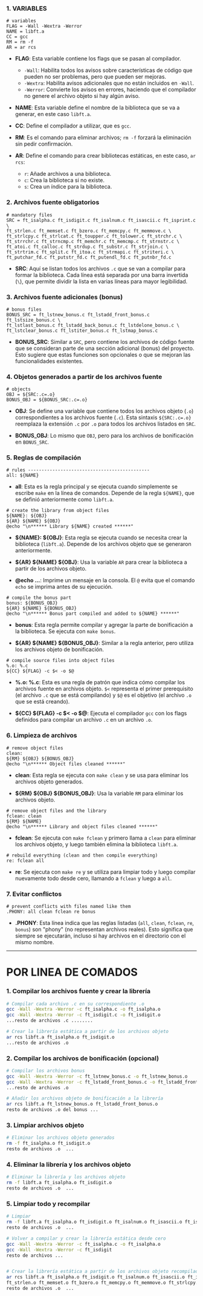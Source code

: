 ### 1. **VARIABLES**
```make
# variables
FLAG = -Wall -Wextra -Werror
NAME = libft.a
CC = gcc
RM = rm -f
AR = ar rcs
```

- **FLAG**: Esta variable contiene los flags que se pasan al compilador.
  - `-Wall`: Habilita todos los avisos sobre características de código que pueden no ser problemas, pero que pueden ser mejoras.
  - `-Wextra`: Habilita avisos adicionales que no están incluidos en `-Wall`.
  - `-Werror`: Convierte los avisos en errores, haciendo que el compilador no genere el archivo objeto si hay algún aviso.

- **NAME**: Esta variable define el nombre de la biblioteca que se va a generar, en este caso `libft.a`.

- **CC**: Define el compilador a utilizar, que es `gcc`.

- **RM**: Es el comando para eliminar archivos; `rm -f` forzará la eliminación sin pedir confirmación.

- **AR**: Define el comando para crear bibliotecas estáticas, en este caso, `ar rcs`:
  - `r`: Añade archivos a una biblioteca.
  - `c`: Crea la biblioteca si no existe.
  - `s`: Crea un índice para la biblioteca.

### 2. **Archivos fuente obligatorios**

```make
# mandatory files
SRC = ft_isalpha.c ft_isdigit.c ft_isalnum.c ft_isascii.c ft_isprint.c \
ft_strlen.c ft_memset.c ft_bzero.c ft_memcpy.c ft_memmove.c \
ft_strlcpy.c ft_strlcat.c ft_toupper.c ft_tolower.c ft_strchr.c \
ft_strrchr.c ft_strncmp.c ft_memchr.c ft_memcmp.c ft_strnstr.c \
ft_atoi.c ft_calloc.c ft_strdup.c ft_substr.c ft_strjoin.c \
ft_strtrim.c ft_split.c ft_itoa.c ft_strmapi.c ft_striteri.c \
ft_putchar_fd.c ft_putstr_fd.c ft_putendl_fd.c ft_putnbr_fd.c
```

- **SRC**: Aquí se listan todos los archivos `.c` que se van a compilar para formar la biblioteca. Cada línea está separada por una barra invertida (`\`), que permite dividir la lista en varias líneas para mayor legibilidad.

### 3. **Archivos fuente adicionales (bonus)**

```make
# bonus files
BONUS_SRC = ft_lstnew_bonus.c ft_lstadd_front_bonus.c ft_lstsize_bonus.c \
ft_lstlast_bonus.c ft_lstadd_back_bonus.c ft_lstdelone_bonus.c \
ft_lstclear_bonus.c ft_lstiter_bonus.c ft_lstmap_bonus.c
```

- **BONUS_SRC**: Similar a `SRC`, pero contiene los archivos de código fuente que se consideran parte de una sección adicional (bonus) del proyecto. Esto sugiere que estas funciones son opcionales o que se mejoran las funcionalidades existentes.

### 4. **Objetos generados a partir de los archivos fuente**

```make
# objects
OBJ = ${SRC:.c=.o}
BONUS_OBJ = ${BONUS_SRC:.c=.o}
```

- **OBJ**: Se define una variable que contiene todos los archivos objeto (`.o`) correspondientes a los archivos fuente (`.c`). Esta sintaxis `${SRC:.c=.o}` reemplaza la extensión `.c` por `.o` para todos los archivos listados en `SRC`.

- **BONUS_OBJ**: Lo mismo que `OBJ`, pero para los archivos de bonificación en `BONUS_SRC`.

### 5. **Reglas de compilación**

```make
# rules ---------------------------------------------
all: ${NAME}
```

- **all**: Esta es la regla principal y se ejecuta cuando simplemente se escribe `make` en la línea de comandos. Depende de la regla `${NAME}`, que se definió anteriormente como `libft.a`.

```make
# create the library from object files
${NAME}: ${OBJ}
${AR} ${NAME} ${OBJ}
@echo "\n****** Library ${NAME} created ******"
```

- **${NAME}: ${OBJ}**: Esta regla se ejecuta cuando se necesita crear la biblioteca (`libft.a`). Depende de los archivos objeto que se generaron anteriormente.
 
- **${AR} ${NAME} ${OBJ}**: Usa la variable `AR` para crear la biblioteca a partir de los archivos objeto.

- **@echo ...**: Imprime un mensaje en la consola. El `@` evita que el comando `echo` se imprima antes de su ejecución.

```make
# compile the bonus part
bonus: ${BONUS_OBJ}
${AR} ${NAME} ${BONUS_OBJ}
@echo "\n****** Bonus part compiled and added to ${NAME} ******"
```

- **bonus**: Esta regla permite compilar y agregar la parte de bonificación a la biblioteca. Se ejecuta con `make bonus`.

- **${AR} ${NAME} ${BONUS_OBJ}**: Similar a la regla anterior, pero utiliza los archivos objeto de bonificación.

```make
# compile source files into object files
%.o: %.c
${CC} ${FLAG} -c $< -o $@
```

- **%.o: %.c**: Esta es una regla de patrón que indica cómo compilar los archivos fuente en archivos objeto. `$<` representa el primer prerequisito (el archivo `.c` que se está compilando) y `$@` es el objetivo (el archivo `.o` que se está creando).

- **${CC} ${FLAG} -c $< -o $@**: Ejecuta el compilador `gcc` con los flags definidos para compilar un archivo `.c` en un archivo `.o`.

### 6. **Limpieza de archivos**

```make
# remove object files
clean:
${RM} ${OBJ} ${BONUS_OBJ}
@echo "\n****** Object files cleaned ******"
```

- **clean**: Esta regla se ejecuta con `make clean` y se usa para eliminar los archivos objeto generados.

- **${RM} ${OBJ} ${BONUS_OBJ}**: Usa la variable `RM` para eliminar los archivos objeto.

```make
# remove object files and the library
fclean: clean
${RM} ${NAME}
@echo "\n****** Library and object files cleaned ******"
```

- **fclean**: Se ejecuta con `make fclean` y primero llama a `clean` para eliminar los archivos objeto, y luego también elimina la biblioteca `libft.a`.

```make
# rebuild everything (clean and then compile everything)
re: fclean all
```

- **re**: Se ejecuta con `make re` y se utiliza para limpiar todo y luego compilar nuevamente todo desde cero, llamando a `fclean` y luego a `all`.

### 7. **Evitar conflictos**

```make
# prevent conflicts with files named like them
.PHONY: all clean fclean re bonus
```

- **.PHONY**: Esta línea indica que las reglas listadas (`all`, `clean`, `fclean`, `re`, `bonus`) son "phony" (no representan archivos reales). Esto significa que siempre se ejecutarán, incluso si hay archivos en el directorio con el mismo nombre.

---
# POR LINEA DE COMADOS
### 1. **Compilar los archivos fuente y crear la librería**

```bash
# Compilar cada archivo .c en su correspondiente .o
gcc -Wall -Wextra -Werror -c ft_isalpha.c -o ft_isalpha.o
gcc -Wall -Wextra -Werror -c ft_isdigit.c -o ft_isdigit.o
...resto de archivos .c ........

# Crear la librería estática a partir de los archivos objeto
ar rcs libft.a ft_isalpha.o ft_isdigit.o
...resto de archivos .o
```

### 2. **Compilar los archivos de bonificación (opcional)**

```bash
# Compilar los archivos bonus
gcc -Wall -Wextra -Werror -c ft_lstnew_bonus.c -o ft_lstnew_bonus.o
gcc -Wall -Wextra -Werror -c ft_lstadd_front_bonus.c -o ft_lstadd_front_bonus.o
...resto de archivos .o

# Añadir los archivos objeto de bonificación a la librería
ar rcs libft.a ft_lstnew_bonus.o ft_lstadd_front_bonus.o 
resto de archivos .o del bonus ...
```

### 3. **Limpiar archivos objeto**

```bash
# Eliminar los archivos objeto generados
rm -f ft_isalpha.o ft_isdigit.o
resto de archivos .o  ...
```

### 4. **Eliminar la librería y los archivos objeto**

```bash
# Eliminar la librería y los archivos objeto
rm -f libft.a ft_isalpha.o ft_isdigit.o
resto de archivos .o  ...
```

### 5. **Limpiar todo y recompilar**

```bash
# Limpiar
rm -f libft.a ft_isalpha.o ft_isdigit.o ft_isalnum.o ft_isascii.o ft_isprint.o \
resto de archivos .o  ...

# Volver a compilar y crear la librería estática desde cero
gcc -Wall -Wextra -Werror -c ft_isalpha.c -o ft_isalpha.o
gcc -Wall -Wextra -Werror -c ft_isdigit
resto de archivos ...


# Crear la librería estática a partir de los archivos objeto recompilados
ar rcs libft.a ft_isalpha.o ft_isdigit.o ft_isalnum.o ft_isascii.o ft_isprint.o \
ft_strlen.o ft_memset.o ft_bzero.o ft_memcpy.o ft_memmove.o ft_strlcpy.o \
resto de archivos .o  ...
```
